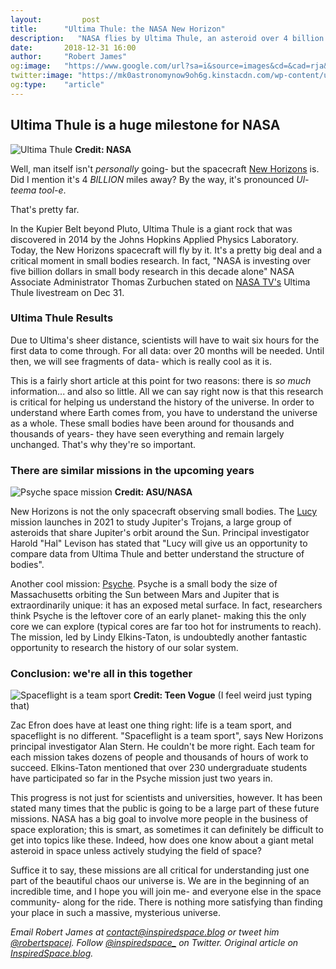 ```yaml
---
layout:         post
title:      "Ultima Thule: the NASA New Horizon"
description:   "NASA flies by Ultima Thule, an asteroid over 4 billion miles from home."
date:       2018-12-31 16:00
author:     "Robert James"
og:image:   "https://www.google.com/url?sa=i&source=images&cd=&cad=rja&uact=8&ved=2ahUKEwiD3OrewsvfAhXCUt8KHasRBpUQjRx6BAgBEAU&url=https%3A%2F%2Fwww.newsledge.com%2Fnew-horizons-ultima-thule-flyby-livestream%2F&psig=AOvVaw1cVAJ66TFHeSL17rQ3wxqp&ust=1546395617614493"
twitter:image: "https://mk0astronomynow9oh6g.kinstacdn.com/wp-content/uploads/2018/12/122918_ultima4.jpg"
og:type:    "article"
---
```


## Ultima Thule is a huge milestone for NASA

![Ultima Thule](https://boygeniusreport.files.wordpress.com/2018/12/thule.png?w=782)
**Credit: NASA**

Well, man itself isn't *personally* going- but the spacecraft [New Horizons](https//www.nasa.gov/mission_pages/newhorizons/main/index.html) is. Did I mention it's 4 *BILLION* miles away? By the way, it's pronounced *Ul-teema tool-e*.
  
That's pretty far.  
  
In the Kupier Belt beyond Pluto, Ultima Thule is a giant rock that was discovered in 2014 by the Johns Hopkins Applied Physics Laboratory. Today, the New Horizons spacecraft will fly by it. It's a pretty big deal and a critical moment in small bodies research. In fact, "NASA is investing over five billion dollars in small body research in this decade alone" NASA Associate Administrator Thomas Zurbuchen stated on [NASA TV's](https://www.youtube.com/watch?v=21X5lGlDOfg) Ultima Thule livestream on Dec 31.  
  
### Ultima Thule Results

Due to Ultima's sheer distance, scientists will have to wait six hours for the first data to come through. For all data: over 20 months will be needed. Until then, we will see fragments of data- which is really cool as it is.  
  
This is a fairly short article at this point for two reasons: there is *so much* information... and also so little. All we can say right now is that this research is critical for helping us understand the history of the universe. In order to understand where Earth comes from, you have to understand the universe as a whole. These small bodies have been around for thousands and thousands of years- they have seen everything and remain largely unchanged. That's why they're so important.  
  
### There are similar missions in the upcoming years

![Psyche space mission](https://psyche.asu.edu/wp-content/uploads/2018/12/Psyche_Inspired_18-19_MMontanez_Project1_PsycheWide_181203-1024x663.png)
**Credit: ASU/NASA**

New Horizons is not the only spacecraft observing small bodies. The [Lucy](https://www.nasa.gov/content/goddard/lucy-the-first-mission-to-jupiter-s-trojans) mission launches in 2021 to study Jupiter's Trojans, a large group of asteroids that share Jupiter's orbit around the Sun. Principal investigator Harold "Hal" Levison has stated that "Lucy will give us an opportunity to compare data from Ultima Thule and better understand the structure of bodies".  
  
Another cool mission: [Psyche](https://psyche.asu.edu/). Psyche is a small body the size of Massachusetts orbiting the Sun between Mars and Jupiter that is extraordinarily unique: it has an exposed metal surface. In fact, researchers think Psyche is the leftover core of an early planet- making this the only core we can explore (typical cores are far too hot for instruments to reach). The mission, led by Lindy Elkins-Taton, is undoubtedly another fantastic opportunity to research the history of our solar system.
  
### Conclusion: we're all in this together

![Spaceflight is a team sport](https://assets.teenvogue.com/photos/56a00438a86d43213b0dc4ca/master/pass/TCDHISC_EC006_H.JPG)
**Credit: Teen Vogue** (I feel weird just typing that)

Zac Efron does have at least one thing right: life is a team sport, and spaceflight is no different. "Spaceflight is a team sport", says New Horizons principal investigator Alan Stern. He couldn't be more right. Each team for each mission takes dozens of people and thousands of hours of work to succeed. Elkins-Taton mentioned that over 230 undergraduate students have participated so far in the Psyche mission just two years in.  
  
This progress is not just for scientists and universities, however. It has been stated many times that the public is going to be a large part of these future missions. NASA has a big goal to involve more people in the business of space exploration; this is smart, as sometimes it can definitely be difficult to get into topics like these. Indeed, how does one know about a giant metal asteroid in space unless actively studying the field of space?  
  
Suffice it to say, these missions are all critical for understanding just one part of the beautiful chaos our universe is. We are in the beginning of an incredible time, and I hope you will join me- and everyone else in the space community- along for the ride. There is nothing more satisfying than finding your place in such a massive, mysterious universe.

*Email Robert James at contact@inspiredspace.blog or tweet him [@robertspacej](https://twitter.com/robertspacej). Follow [@inspiredspace_](https://twitter.com/InspiredSpace_) on Twitter. Original article on [InspiredSpace.blog](https://inspiredspace.blog/).*